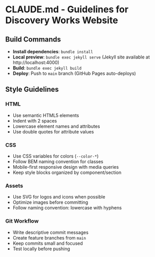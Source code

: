 # CLAUDE.md - Guidelines for Discovery Works Website

## Build Commands
- **Install dependencies**: `bundle install`
- **Local preview**: `bundle exec jekyll serve` (Jekyll site available at http://localhost:4000)
- **Build**: `bundle exec jekyll build`
- **Deploy**: Push to `main` branch (GitHub Pages auto-deploys)

## Style Guidelines

### HTML
- Use semantic HTML5 elements
- Indent with 2 spaces
- Lowercase element names and attributes
- Use double quotes for attribute values

### CSS
- Use CSS variables for colors (`--color-*`)
- Follow BEM naming convention for classes
- Mobile-first responsive design with media queries
- Keep style blocks organized by component/section

### Assets
- Use SVG for logos and icons when possible
- Optimize images before committing
- Follow naming convention: lowercase with hyphens

### Git Workflow
- Write descriptive commit messages
- Create feature branches from `main`
- Keep commits small and focused
- Test locally before pushing